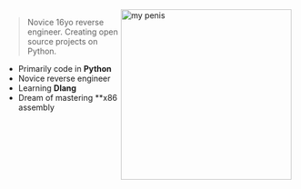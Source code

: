 <img src="https://github.com/user-attachments/assets/481e2e4c-077a-4e2c-b968-dae331836746" alt="my penis" width="300" align="right">

> Novice 16yo reverse engineer. Creating open source projects on Python.

- Primarily code in **Python**
- Novice reverse engineer
- Learning **Dlang**
- Dream of mastering **x86 assembly
